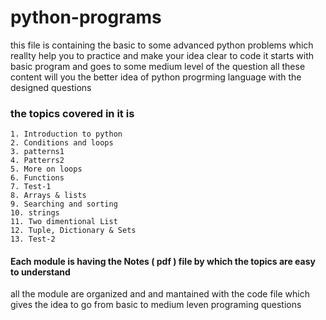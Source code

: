 # python-programs
 this file is containing the basic to some advanced python 
 problems which reallty help you to practice and make your idea clear to code 
 it starts with basic program and goes to some medium level of the question 
 all these content will you the better idea of python progrming language 
 with the designed questions 
 ### the topics covered in it is 
 
    1. Introduction to python 
    2. Conditions and loops 
    3. patterns1
    4. Patterrs2
    5. More on loops 
    6. Functions 
    7. Test-1
    8. Arrays & lists 
    9. Searching and sorting 
    10. strings 
    11. Two dimentional List 
    12. Tuple, Dictionary & Sets
    13. Test-2

#### Each module is having the Notes ( pdf ) file by which the topics are easy to understand 

all the module are organized and and mantained with the code file which gives the idea to go 
from basic to medium  leven programing questions 
    
    
 
